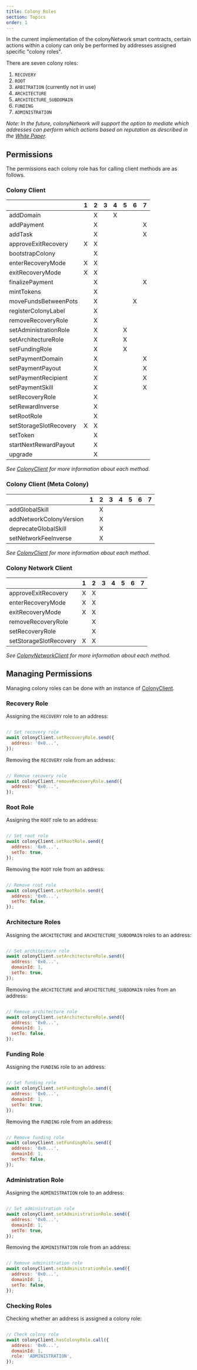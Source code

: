 ```yaml
---
title: Colony Roles
section: Topics
order: 1
---
```


In the current implementation of the colonyNetwork smart contracts, certain actions within a colony can only be performed by addresses assigned specific "colony roles".

There are seven colony roles:

1. `RECOVERY`
2. `ROOT`
3. `ARBITRATION` (currently not in use)
4. `ARCHITECTURE`
5. `ARCHITECTURE_SUBDOMAIN`
6. `FUNDING`
7. `ADMINISTRATION`


*Note: In the future, colonyNetwork will support the option to mediate which addresses can perform which actions based on reputation as described in the [White Paper](https://colony.io/whitepaper.pdf).*

## Permissions

The permissions each colony role has for calling client methods are as follows.

### Colony Client

|                                   |  1  |  2  |  3  |  4  |  5  |  6  |  7  |
|-----------------------------------|-----|-----|-----|-----|-----|-----|-----|
| addDomain                         |     |  X  |     |  X  |     |     |     |
| addPayment                        |     |  X  |     |     |     |     |  X  |
| addTask                           |     |  X  |     |     |     |     |  X  |
| approveExitRecovery               |  X  |  X  |     |     |     |     |     |
| bootstrapColony                   |     |  X  |     |     |     |     |     |
| enterRecoveryMode                 |  X  |  X  |     |     |     |     |     |
| exitRecoveryMode                  |  X  |  X  |     |     |     |     |     |
| finalizePayment                   |     |  X  |     |     |     |     |  X  |
| mintTokens                        |     |  X  |     |     |     |     |     |
| moveFundsBetweenPots              |     |  X  |     |     |     |  X  |     |
| registerColonyLabel               |     |  X  |     |     |     |     |     |
| removeRecoveryRole                |     |  X  |     |     |     |     |     |
| setAdministrationRole             |     |  X  |     |     |  X  |     |     |
| setArchitectureRole               |     |  X  |     |     |  X  |     |     |
| setFundingRole                    |     |  X  |     |     |  X  |     |     |
| setPaymentDomain                  |     |  X  |     |     |     |     |  X  |
| setPaymentPayout                  |     |  X  |     |     |     |     |  X  |
| setPaymentRecipient               |     |  X  |     |     |     |     |  X  |
| setPaymentSkill                   |     |  X  |     |     |     |     |  X  |
| setRecoveryRole                   |     |  X  |     |     |     |     |     |
| setRewardInverse                  |     |  X  |     |     |     |     |     |
| setRootRole                       |     |  X  |     |     |     |     |     |
| setStorageSlotRecovery            |  X  |  X  |     |     |     |     |     |
| setToken                          |     |  X  |     |     |     |     |     |
| startNextRewardPayout             |     |  X  |     |     |     |     |     |
| upgrade                           |     |  X  |     |     |     |     |     |

*See [ColonyClient](/colonyjs/api-colonyclient) for more information about each method.*

### Colony Client (Meta Colony)

|                                   |  1  |  2  |  3  |  4  |  5  |  6  |  7  |
|-----------------------------------|-----|-----|-----|-----|-----|-----|-----|
| addGlobalSkill                    |     |  X  |     |     |     |     |     |
| addNetworkColonyVersion           |     |  X  |     |     |     |     |     |
| deprecateGlobalSkill              |     |  X  |     |     |     |     |     |
| setNetworkFeeInverse              |     |  X  |     |     |     |     |     |

*See [ColonyClient](/colonyjs/api-colonyclient) for more information about each method.*

### Colony Network Client

|                                   |  1  |  2  |  3  |  4  |  5  |  6  |  7  |
|-----------------------------------|-----|-----|-----|-----|-----|-----|-----|
| approveExitRecovery               |  X  |  X  |     |     |     |     |     |
| enterRecoveryMode                 |  X  |  X  |     |     |     |     |     |
| exitRecoveryMode                  |  X  |  X  |     |     |     |     |     |
| removeRecoveryRole                |     |  X  |     |     |     |     |     |
| setRecoveryRole                   |     |  X  |     |     |     |     |     |
| setStorageSlotRecovery            |  X  |  X  |     |     |     |     |     |

*See [ColonyNetworkClient](/colonyjs/api-colonynetworkclient) for more information about each method.*

## Managing Permissions

Managing colony roles can be done with an instance of [ColonyClient](/colonyjs/api-colonyclient).

### Recovery Role

Assigning the `RECOVERY` role to an address:

```js

// Set recovery role
await colonyClient.setRecoveryRole.send({
  address: '0x0...',
});

```

Removing the `RECOVERY` role from an address:

```js

// Remove recovery role
await colonyClient.removeRecoveryRole.send({
  address: '0x0...',
});

```

### Root Role

Assigning the `ROOT` role to an address:

```js

// Set root role
await colonyClient.setRootRole.send({
  address: '0x0...',
  setTo: true,
});

```

Removing the `ROOT` role from an address:

```js

// Remove root role
await colonyClient.setRootRole.send({
  address: '0x0...',
  setTo: false,
});

```

### Architecture Roles

Assigning the `ARCHITECTURE` and `ARCHITECTURE_SUBDOMAIN` roles to an address:

```js

// Set architecture role
await colonyClient.setArchitectureRole.send({
  address: '0x0...',
  domainId: 1,
  setTo: true,
});

```

Removing the `ARCHITECTURE` and `ARCHITECTURE_SUBDOMAIN` roles from an address:

```js

// Remove architecture role
await colonyClient.setArchitectureRole.send({
  address: '0x0...',
  domainId: 1,
  setTo: false,
});

```

### Funding Role

Assigning the `FUNDING` role to an address:

```js

// Set funding role
await colonyClient.setFundingRole.send({
  address: '0x0...',
  domainId: 1,
  setTo: true,
});

```

Removing the `FUNDING` role from an address:

```js

// Remove funding role
await colonyClient.setFundingRole.send({
  address: '0x0...',
  domainId: 1,
  setTo: false,
});

```

### Administration Role

Assigning the `ADMINISTRATION` role to an address:

```js

// Set administration role
await colonyClient.setAdministrationRole.send({
  address: '0x0...',
  domainId: 1,
  setTo: true,
});

```

Removing the `ADMINISTRATION` role from an address:

```js

// Remove administration role
await colonyClient.setAdministrationRole.send({
  address: '0x0...',
  domainId: 1,
  setTo: false,
});

```

### Checking Roles

Checking whether an address is assigned a colony role:

```js

// Check colony role
await colonyClient.hasColonyRole.call({
  address: '0x0...',
  domainId: 1,
  role: 'ADMINISTRATION',
});

```
